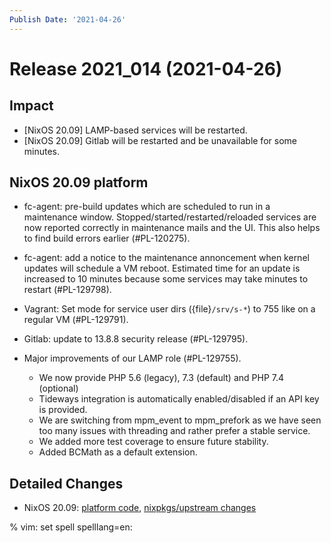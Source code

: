 ```yaml
---
Publish Date: '2021-04-26'
---
```


# Release 2021_014 (2021-04-26)

## Impact

- \[NixOS 20.09\] LAMP-based services will be restarted.
- \[NixOS 20.09\] Gitlab will be restarted and be unavailable for some minutes.

## NixOS 20.09 platform

- fc-agent: pre-build updates which are scheduled to run in a maintenance window.
  Stopped/started/restarted/reloaded services are now reported correctly in maintenance mails and the UI.
  This also helps to find build errors earlier (#PL-120275).

- fc-agent: add a notice to the maintenance annoncement when kernel updates will schedule a VM reboot.
  Estimated time for an update is increased to 10 minutes because some services may take minutes to restart (#PL-129798).

- Vagrant: Set mode for service user dirs ({file}`/srv/s-*`) to 755 like on a regular VM (#PL-129791).

- Gitlab: update to 13.8.8 security release (#PL-129795).

- Major improvements of our LAMP role (#PL-129755).

  - We now provide PHP 5.6 (legacy), 7.3 (default) and PHP 7.4 (optional)
  - Tideways integration is automatically enabled/disabled if an API key is provided.
  - We are switching from mpm_event to mpm_prefork as we have seen too many issues with threading and rather prefer a stable service.
  - We added more test coverage to ensure future stability.
  - Added BCMath as a default extension.

## Detailed Changes

- NixOS 20.09: [platform code](https://github.com/flyingcircusio/fc-nixos/compare/fc/r2021_013/20.09...38b5fd9de9416572d0c89e2d06b4aeb6854c77ea),
  [nixpkgs/upstream changes](https://github.com/flyingcircusio/nixpkgs/compare/753913a8cb8310f4631860b7f77af13bd00eb031...fcb7dc1b392549533e00f75d3d7409cf743a5cf0)

% vim: set spell spelllang=en:
